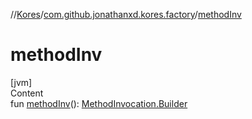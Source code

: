 //[Kores](../index.md)/[com.github.jonathanxd.kores.factory](index.md)/[methodInv](method-inv.md)



# methodInv  
[jvm]  
Content  
fun [methodInv](method-inv.md)(): [MethodInvocation.Builder](../com.github.jonathanxd.kores.base/-method-invocation/-builder/index.md)  



